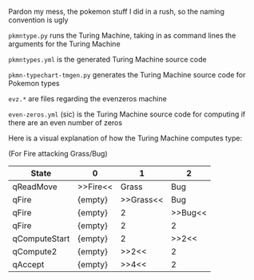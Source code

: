 Pardon my mess, the pokemon stuff I did in a rush, so the naming convention is ugly

`pkmntype.py` runs the Turing Machine, taking in as command lines the
arguments for the Turing Machine

`pkmntypes.yml` is the generated Turing Machine source code

`pkmn-typechart-tmgen.py` generates the Turing Machine source code for Pokemon types

`evz.*` are files regarding the evenzeros machine

`even-zeros.yml` (sic) is the Turing Machine source code for computing if there
are an even number of zeros

Here is a visual explanation of how the Turing Machine computes type:

(For Fire attacking Grass/Bug)

|State|0   |1   |2   |
|-----|----|----|----|
|qReadMove|>>Fire<<|Grass|Bug|
|qFire|{empty}|>>Grass<<|Bug|
|qFire|{empty}|2|>>Bug<<|
|qFire|{empty}|2|2|
|qComputeStart|{empty}|2|>>2<<|
|qCompute2|{empty}|>>2<<|2|
|qAccept|{empty}|>>4<<|2|

